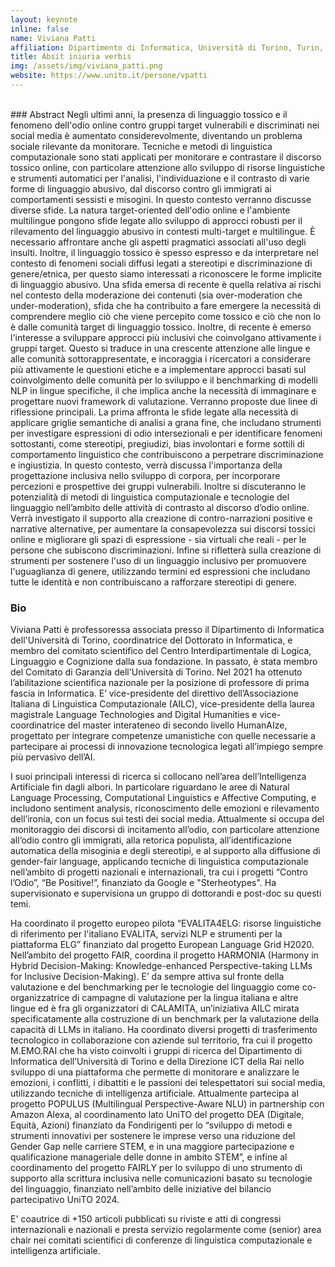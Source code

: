 ```yaml
---
layout: keynote
inline: false
name: Viviana Patti
affiliation: Dipartimento di Informatica, Università di Torino, Turin, Italy
title: Absit iniuria verbis
img: /assets/img/viviana_patti.png
website: https://www.unito.it/persone/vpatti
---
```


<br/>
### Abstract
Negli ultimi anni, la presenza di linguaggio tossico e il fenomeno dell'odio online contro gruppi target vulnerabili e discriminati nei social media è aumentato considerevolmente, diventando un problema sociale rilevante da monitorare. Tecniche e metodi di linguistica computazionale sono stati applicati per monitorare e contrastare il discorso tossico online, con particolare attenzione allo sviluppo di risorse linguistiche e strumenti automatici per l'analisi, l'individuazione e il contrasto di varie forme di linguaggio abusivo, dal discorso contro gli immigrati ai comportamenti sessisti e misogini. 
In questo contesto verranno discusse diverse sfide. La natura target-oriented dell'odio online e l'ambiente multilingue pongono sfide legate allo sviluppo di approcci robusti per il rilevamento del linguaggio abusivo in contesti multi-target e multilingue. È necessario affrontare anche gli aspetti pragmatici associati all'uso degli insulti. Inoltre, il linguaggio tossico è spesso espresso e da interpretare nel contesto di fenomeni sociali diffusi legati a stereotipi e discriminazione di genere/etnica, per questo siamo interessati a riconoscere le forme implicite di linguaggio abusivo. Una sfida emersa di recente è quella relativa ai rischi nel contesto della moderazione dei contenuti (sia over-moderation che under-moderation), sfida che ha contribuito a fare emergere la necessità di comprendere meglio ciò che viene percepito come tossico e ciò che non lo è dalle comunità target di linguaggio tossico.
Inoltre, di recente è emerso l'interesse a sviluppare approcci più inclusivi che coinvolgano attivamente i gruppi target. Questo si traduce in una crescente attenzione alle lingue e alle comunità sottorappresentate, e incoraggia i ricercatori a considerare più attivamente le questioni etiche e a implementare approcci basati sul coinvolgimento delle comunità per lo sviluppo e il benchmarking di modelli NLP in lingue specifiche, il che implica anche la necessità di immaginare e progettare nuovi framework di valutazione. 
Verranno proposte due linee di riflessione principali. La prima affronta le sfide legate alla necessità di applicare griglie semantiche di analisi a grana fine, che includano strumenti per investigare espressioni di odio intersezionali e per identificare fenomeni sottostanti, come stereotipi, pregiudizi, bias involontari e forme sottili di comportamento linguistico che contribuiscono a perpetrare discriminazione e ingiustizia. In questo contesto, verrà discussa l'importanza della progettazione inclusiva nello sviluppo di corpora, per incorporare percezioni e prospettive dei gruppi vulnerabili. Inoltre si discuteranno le potenzialità di metodi di linguistica computazionale e tecnologie del linguaggio nell’ambito delle attività di contrasto al discorso d’odio online. Verrà investigato il supporto alla creazione di contro-narrazioni positive e narrative alternative, per aumentare la consapevolezza sui discorsi tossici online e migliorare gli spazi di espressione - sia virtuali che reali - per le persone che subiscono discriminazioni. Infine si rifletterà sulla creazione di strumenti per sostenere l'uso di un linguaggio inclusivo per promuovere l'uguaglianza di genere, utilizzando termini ed espressioni che includano tutte le identità e non contribuiscano a rafforzare stereotipi di genere.


### Bio

Viviana Patti è professoressa associata presso il Dipartimento di Informatica dell'Università di Torino, coordinatrice del Dottorato in Informatica, e membro del comitato scientifico del Centro Interdipartimentale di Logica, Linguaggio e Cognizione dalla sua fondazione. In passato, è stata membro del Comitato di Garanzia dell'Università di Torino. Nel 2021 ha ottenuto l’abilitazione scientifica nazionale per la posizione di professore di prima fascia in Informatica. E’ vice-presidente del direttivo dell’Associazione Italiana di Linguistica Computazionale (AILC),  vice-presidente della laurea magistrale Language Technologies and Digital Humanities e vice-coordinatrice del master interateneo di secondo livello HumanAIze, progettato per integrare competenze umanistiche con quelle necessarie a partecipare ai processi di innovazione tecnologica legati all’impiego sempre più pervasivo dell’AI.

I suoi principali interessi di ricerca si collocano nell’area dell’Intelligenza Artificiale fin dagli albori. In particolare riguardano le aree di Natural Language Processing, Computational Linguistics e Affective Computing, e includono sentiment analysis, riconoscimento delle emozioni e rilevamento dell’ironia, con un focus sui testi dei social media. Attualmente si occupa del monitoraggio dei discorsi di incitamento all’odio, con particolare attenzione all’odio contro gli immigrati, alla retorica populista, all’identificazione automatica della misoginia e degli stereotipi, e al supporto alla diffusione di gender-fair language, applicando tecniche di linguistica computazionale nell’ambito di progetti nazionali e internazionali, tra cui i progetti “Contro l’Odio”, “Be Positive!”, finanziato da Google e "Sterheotypes". Ha supervisionato e supervisiona un gruppo di dottorandi e post-doc su questi temi.

Ha coordinato il progetto europeo pilota “EVALITA4ELG: risorse linguistiche di riferimento per l'italiano EVALITA, servizi NLP e strumenti per la piattaforma ELG” finanziato dal progetto European Language Grid H2020. Nell’ambito del progetto FAIR, coordina il progetto HARMONIA  (Harmony in Hybrid Decision-Making: Knowledge-enhanced Perspective-taking LLMs for Inclusive Decision-Making).  E’ da sempre attiva sul fronte della valutazione e del benchmarking per le tecnologie del linguaggio come co-organizzatrice di campagne di valutazione per la lingua italiana e altre lingue ed è fra gli organizzatori di CALAMITA, un’iniziativa AILC mirata specificatamente alla costruzione di un benchmark per la valutazione della capacità di LLMs in italiano. Ha coordinato diversi progetti di trasferimento tecnologico in collaborazione con aziende sul territorio, fra cui il progetto M.EMO.RAI che ha visto coinvolti i gruppi di ricerca del Dipartimento di Informatica dell’Università di Torino e della Direzione ICT della Rai nello sviluppo di una piattaforma che permette di monitorare e analizzare le emozioni, i conflitti, i dibattiti e le passioni dei telespettatori sui social media, utilizzando tecniche di intelligenza artificiale. Attualmente partecipa al progetto POPULUS (Multilingual Perspective-Aware NLU) in partnership con  Amazon Alexa, al coordinamento lato UniTO del progetto DEA (Digitale, Equità, Azioni) finanziato da Fondirigenti per lo “sviluppo di metodi e strumenti innovativi per sostenere le imprese verso una riduzione del Gender Gap nelle carriere STEM, e in una maggiore partecipazione e qualificazione manageriale delle donne in ambito STEM”, e infine al coordinamento del progetto FAIRLY per lo sviluppo di uno strumento di supporto alla scrittura inclusiva nelle comunicazioni basato su tecnologie del linguaggio, finanziato nell’ambito delle iniziative del bilancio partecipativo UniTO 2024.

E' coautrice di +150 articoli pubblicati su riviste e atti di congressi internazionali e nazionali e presta servizio regolarmente come (senior) area chair nei comitati scientifici di conferenze di linguistica computazionale e intelligenza artificiale.
